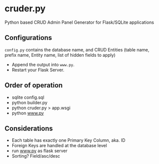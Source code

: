 # cruder.py
Python based CRUD Admin Panel Generator for Flask/SQLite applications

## Configurations
`config.py` contains the database name, and CRUD Entities (table name, prefix name, Entity name, list of hidden fields to apply)
 
* Append the output into `www.py`.
* Restart your Flask Server.

## Order of operation
- sqlite config.sql
- python builder.py
- python cruder.py > app.wsgi
- python www.py

## Considerations
- Each table has exactly one Primary Key Column, aka. ID
- Foreign Keys are handled at the database level
- run www.py as flask server
- Sorting? Field/asc/desc
